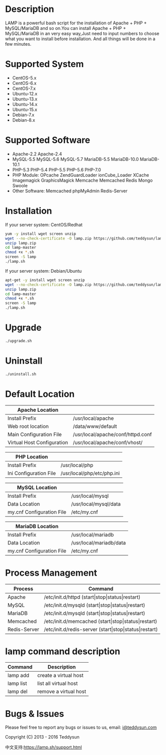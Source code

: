 Description
===========
LAMP is a powerful bash script for the installation of Apache + PHP + MySQL/MariaDB and so on.You can install Apache + PHP + MySQL/MariaDB in an very easy way,Just need to input numbers to choose what you want to install before installation. And all things will be done in a few minutes.

Supported System
===============
* CentOS-5.x
* CentOS-6.x
* CentOS-7.x
* Ubuntu-12.x
* Ubuntu-13.x
* Ubuntu-14.x
* Ubuntu-15.x
* Debian-7.x
* Debian-8.x

Supported Software
==================
* Apache-2.2 Apache-2.4
* MySQL-5.5 MySQL-5.6 MySQL-5.7 MariaDB-5.5 MariaDB-10.0 MariaDB-10.1
* PHP-5.3 PHP-5.4 PHP-5.5 PHP-5.6 PHP-7.0
* PHP Module: OPcache ZendGuardLoader ionCube_Loader XCache Imagemagick GraphicsMagick Memcache Memcached Redis Mongo Swoole
* Other Software: Memcached phpMyAdmin Redis-Server

Installation
============
If your server system: CentOS/Redhat
```bash
yum -y install wget screen unzip
wget --no-check-certificate -O lamp.zip https://github.com/teddysun/lamp/archive/master.zip
unzip lamp.zip
cd lamp-master
chmod +x *.sh
screen -S lamp
./lamp.sh
```
If your server system: Debian/Ubuntu
```bash
apt-get -y install wget screen unzip
wget --no-check-certificate -O lamp.zip https://github.com/teddysun/lamp/archive/master.zip
unzip lamp.zip
cd lamp-master
chmod +x *.sh
screen -S lamp
./lamp.sh
```

Upgrade
============
```bash
./upgrade.sh
```

Uninstall
============
```bash
./uninstall.sh
```

Default Location
=============================
| Apache Location            |                                         |
|----------------------------|-----------------------------------------|
| Install Prefix             | /usr/local/apache                       |
| Web root location          | /data/www/default                       |
| Main Configuration File    | /usr/local/apache/conf/httpd.conf       |
| Virtual Host Configuration | /usr/local/apache/conf/vhost/           |

| PHP Location               |                                         |
|----------------------------|-----------------------------------------|
| Install Prefix             | /usr/local/php                          |
| Ini Configuration File     | /usr/local/php/etc/php.ini              |

| MySQL Location             |                                         |
|----------------------------|-----------------------------------------|
| Install Prefix             | /usr/local/mysql                        |
| Data Location              | /usr/local/mysql/data                   |
| my.cnf Configuration File  | /etc/my.cnf                             |

| MariaDB Location           |                                         |
|----------------------------|-----------------------------------------|
| Install Prefix             | /usr/local/mariadb                      |
| Data Location              | /usr/local/mariadb/data                 |
| my.cnf Configuration File  | /etc/my.cnf                             |

Process Management
==================
| Process     | Command                                                 |
|-------------|---------------------------------------------------------|
| Apache      | /etc/init.d/httpd  (start\|stop\|status\|restart)       |
| MySQL       | /etc/init.d/mysqld (start\|stop\|status\|restart)       |
| MariaDB     | /etc/init.d/mysqld (start\|stop\|status\|restart)       |
| Memcached   | /etc/init.d/memcached (start\|stop\|status\|restart)    |
| Redis-Server| /etc/init.d/redis-server (start\|stop\|status\|restart) |

lamp command description
=======================
| Command    | Description                     |
|------------|---------------------------------|
| lamp add   | create a virtual host           |
| lamp list  | list all virtual host           |
| lamp del   | remove a virtual host           |

Bugs & Issues
=============
Please feel free to report any bugs or issues to us, email: i@teddysun.com

Copyright (C) 2013 - 2016 Teddysun

中文支持:https://lamp.sh/support.html
